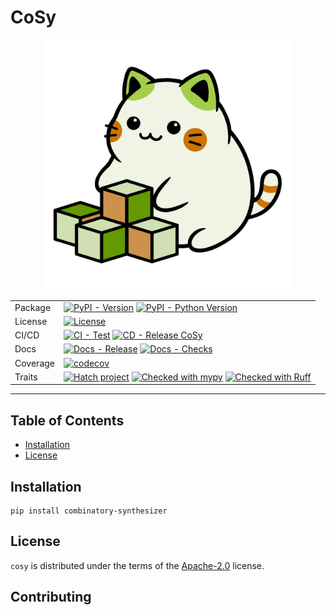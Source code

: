 # CoSy

<div align="center">

<img src="https://raw.githubusercontent.com/tudo-seal/cosy-draft/main/docs/assets/images/logo.svg" alt="CoSy logo" width="400" role="img">

|          |                                                                                                                                                                                                                                                                                                                                                                                                                                                                                       |
|----------|---------------------------------------------------------------------------------------------------------------------------------------------------------------------------------------------------------------------------------------------------------------------------------------------------------------------------------------------------------------------------------------------------------------------------------------------------------------------------------------|
| Package  | [![PyPI - Version](https://img.shields.io/pypi/v/combinatory-synthesizer.svg?logo=pypi&label=&labelColor=grey&logoColor=gold&pypiBaseUrl=https://test.pypi.org)](https://pypi.org/project/combinatory-synthesizer) [![PyPI - Python Version](https://img.shields.io/pypi/pyversions/combinatory-synthesizer.svg?logo=python&label=&labelColor=grey&logoColor=gold&pypiBaseUrl=https://test.pypi.org)](https://pypi.org/project/combinatory-synthesizer)                               |
| License  | [![License](https://img.shields.io/github/license/tudo-seal/cosy-draft?color=9E2165&logo=apache&label=&labelColor=grey)](https://opensource.org/licenses/Apache-2.0)                                                                                                                                                                                                                                                                                                                  |
| CI/CD    | [![CI - Test](https://github.com/tudo-seal/cosy-draft/actions/workflows/checks.yml/badge.svg)](https://github.com/tudo-seal/cosy-draft/actions/workflows/checks.yml) [![CD - Release CoSy](https://github.com/tudo-seal/cosy-draft/actions/workflows/release.yml/badge.svg)](https://github.com/tudo-seal/cosy-draft/actions/workflows/release.yml)                                                                                                                                   |
| Docs     | [![Docs - Release](https://github.com/tudo-seal/cosy-draft/actions/workflows/deploy-docs.yml/badge.svg)](https://github.com/tudo-seal/cosy-draft/actions/workflows/deploy-docs.yml) [![Docs - Checks](https://github.com/tudo-seal/cosy-draft/actions/workflows/check-docs.yml/badge.svg)](https://github.com/tudo-seal/cosy-draft/actions/workflows/check-docs.yml)                                                                                                                  |
| Coverage | [![codecov](https://img.shields.io/codecov/c/github/tudo-seal/cosy-draft?token=40E83ABJV4&logo=codecov&label=&labelColor=grey)](https://codecov.io/github/tudo-seal/cosy-draft)                                                                                                                                                                                                                                                                                    |
| Traits   | [![Hatch project](https://img.shields.io/badge/%F0%9F%A5%9A-Hatch-4051b5.svg)](https://hatch.pypa.io/latest/) [![Checked with mypy](https://img.shields.io/badge/endpoint?url=https://raw.githubusercontent.com/tudo-seal/cosy-draft/main/docs/assets/badges/mypy.json)](http://mypy-lang.org/) [![Checked with Ruff](https://img.shields.io/endpoint?url=https://raw.githubusercontent.com/astral-sh/ruff/main/assets/badge/v2.json&color=4051b5)](https://github.com/astral-sh/ruff) |

</div>

-----

## Table of Contents

- [Installation](#installation)
- [License](#license)

## Installation

```console
pip install combinatory-synthesizer
```

## License

`cosy` is distributed under the terms of the [Apache-2.0](https://spdx.org/licenses/Apache-2.0.html) license.

## Contributing
